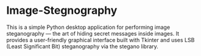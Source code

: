 # Image-Stegnography
This is a simple Python desktop application for performing image steganography — the art of hiding secret messages inside images. It provides a user-friendly graphical interface built with Tkinter and uses LSB (Least Significant Bit) steganography via the stegano library.
